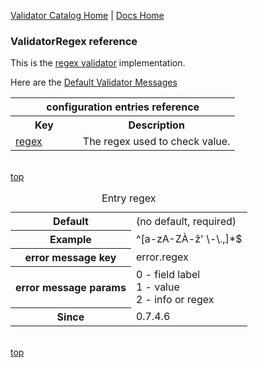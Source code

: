 [Validator Catalog Home](index.md) | [Docs Home](../../index.md)

### ValidatorRegex reference <a name="top"/>

This is the [regex validator](https://www.fugerit.org/data/java/javadoc/fj-core/org/fugerit/java/core/validator/ValidatorRegex.html) implementation.

Here are the [Default Validator Messages](../../fj-core/src/main/resources/core/validator/validator.properties)
  
<table width="100%">
	<tr>
		<th colspan="2">configuration entries reference</th>
	</tr>
	<tr>
		<th width="30%">Key</th>
		<th width="70%">Description</th>
	</tr>
	<tr>
		<td><a href="#regex">regex</a></td>
		<td>The regex used to check value.</td>
	</tr>	
</table>

<br/><a href="#top">top</a><br/>

<table>
	<caption>Entry <a name="regex">regex</a></caption>
	<tr>
		<th>Default</th>
		<td>(no default, required)</td>
	</tr>
	<tr>
		<th>Example</th>
		<td>^[a-zA-ZÀ-ž' \-\.,]*$</td>
	</tr>	
	<tr>
		<th>error message key</th>
		<td>error.regex</td>
	</tr>	
	<tr>
		<th>error message params</th>
		<td>
		0 - field label<br/>
		1 - value<br/>
		2 - info or regex
		</td>
	</tr>	
	<tr>
		<th>Since</th>
		<td>0.7.4.6</td>
	</tr>
</table>

<br/><a href="#top">top</a><br/>


